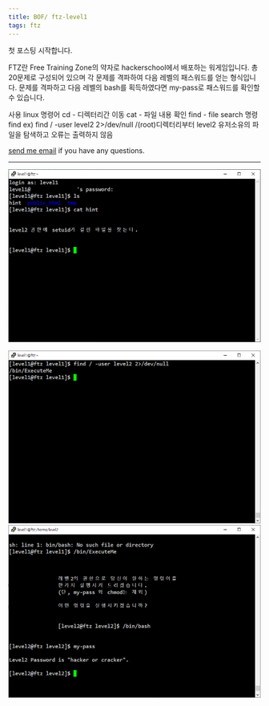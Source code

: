 ```yaml
---
title: BOF/ ftz-level1
tags: ftz
---
```


첫 포스팅 시작합니다.

FTZ란 Free Training Zone의 약자로 hackerschool에서 배포하는 워게임입니다.
총 20문제로 구성되어 있으며 각 문제를 격파하여 다음 레벨의 패스워드를 얻는 형식입니다.
문제를 격파하고 다음 레벨의 bash를 획득하였다면 my-pass로 패스워드를 확인할 수 있습니다.

사용 linux 명령어
cd - 디렉터리간 이동
cat - 파일 내용 확인
find - file search 명령
find ex) find / -user level2 2>/dev/null
/(root)디렉터리부터 level2 유저소유의 파일을 탐색하고 오류는 출력하지 않음

 [send me email](mailto:jewel7492@gmail.com) if you have any questions.

<!--more-->

---

![그림1](/assets/ftz/level1/1.PNG)

![그림2](/assets/ftz/level1/2.PNG)
![그림3](/assets/ftz/level1/3.PNG)
